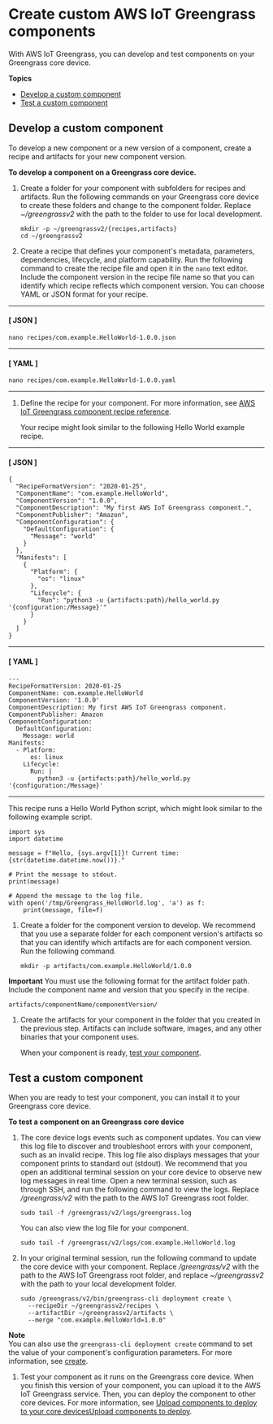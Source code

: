 # Create custom AWS IoT Greengrass components<a name="create-components"></a>

With AWS IoT Greengrass, you can develop and test components on your Greengrass core device\.

**Topics**
+ [Develop a custom component](#develop-component)
+ [Test a custom component](#test-component)

## Develop a custom component<a name="develop-component"></a>

To develop a new component or a new version of a component, create a recipe and artifacts for your new component version\.

**To develop a component on a Greengrass core device\.**

1. Create a folder for your component with subfolders for recipes and artifacts\. Run the following commands on your Greengrass core device to create these folders and change to the component folder\. Replace *\~/greengrassv2* with the path to the folder to use for local development\.

   ```
   mkdir -p ~/greengrassv2/{recipes,artifacts}
   cd ~/greengrassv2
   ```

1. Create a recipe that defines your component's metadata, parameters, dependencies, lifecycle, and platform capability\. Run the following command to create the recipe file and open it in the `nano` text editor\. Include the component version in the recipe file name so that you can identify which recipe reflects which component version\. You can choose YAML or JSON format for your recipe\.

------
#### [ JSON ]

   ```
   nano recipes/com.example.HelloWorld-1.0.0.json
   ```

------
#### [ YAML ]

   ```
   nano recipes/com.example.HelloWorld-1.0.0.yaml
   ```

------

1. Define the recipe for your component\. For more information, see [AWS IoT Greengrass component recipe reference](component-recipe-reference.md)\.

   Your recipe might look similar to the following Hello World example recipe\.

------
#### [ JSON ]

   ```
   {
     "RecipeFormatVersion": "2020-01-25",
     "ComponentName": "com.example.HelloWorld",
     "ComponentVersion": "1.0.0",
     "ComponentDescription": "My first AWS IoT Greengrass component.",
     "ComponentPublisher": "Amazon",
     "ComponentConfiguration": {
       "DefaultConfiguration": {
         "Message": "world"
       }
     },
     "Manifests": [
       {
         "Platform": {
           "os": "linux"
         },
         "Lifecycle": {
           "Run": "python3 -u {artifacts:path}/hello_world.py '{configuration:/Message}'"
         }
       }
     ]
   }
   ```

------
#### [ YAML ]

   ```
   ---
   RecipeFormatVersion: 2020-01-25
   ComponentName: com.example.HelloWorld
   ComponentVersion: '1.0.0'
   ComponentDescription: My first AWS IoT Greengrass component.
   ComponentPublisher: Amazon
   ComponentConfiguration:
     DefaultConfiguration:
       Message: world
   Manifests:
     - Platform:
         os: linux
       Lifecycle:
         Run: |
           python3 -u {artifacts:path}/hello_world.py '{configuration:/Message}'
   ```

------

   This recipe runs a Hello World Python script, which might look similar to the following example script\.

   ```
   import sys
   import datetime
   
   message = f"Hello, {sys.argv[1]}! Current time: {str(datetime.datetime.now())}."
   
   # Print the message to stdout.
   print(message)
   
   # Append the message to the log file.
   with open('/tmp/Greengrass_HelloWorld.log', 'a') as f:
       print(message, file=f)
   ```

1. Create a folder for the component version to develop\. We recommend that you use a separate folder for each component version's artifacts so that you can identify which artifacts are for each component version\. Run the following command\.

   ```
   mkdir -p artifacts/com.example.HelloWorld/1.0.0
   ```
**Important**  <a name="local-artifact-folder-name-requirements"></a>
You must use the following format for the artifact folder path\. Include the component name and version that you specify in the recipe\.  

   ```
   artifacts/componentName/componentVersion/
   ```

1. Create the artifacts for your component in the folder that you created in the previous step\. Artifacts can include software, images, and any other binaries that your component uses\.

   When your component is ready, [test your component](#test-component)\.

## Test a custom component<a name="test-component"></a>

When you are ready to test your component, you can install it to your Greengrass core device\.

**To test a component on an Greengrass core device**

1. The core device logs events such as component updates\. You can view this log file to discover and troubleshoot errors with your component, such as an invalid recipe\. This log file also displays messages that your component prints to standard out \(stdout\)\. We recommend that you open an additional terminal session on your core device to observe new log messages in real time\. Open a new terminal session, such as through SSH, and run the following command to view the logs\. Replace */greengrass/v2* with the path to the AWS IoT Greengrass root folder\.

   ```
   sudo tail -f /greengrass/v2/logs/greengrass.log
   ```

   You can also view the log file for your component\.

   ```
   sudo tail -f /greengrass/v2/logs/com.example.HelloWorld.log
   ```

1. In your original terminal session, run the following command to update the core device with your component\. Replace */greengrass/v2* with the path to the AWS IoT Greengrass root folder, and replace *\~/greengrassv2* with the path to your local development folder\.

   ```
   sudo /greengrass/v2/bin/greengrass-cli deployment create \
     --recipeDir ~/greengrassv2/recipes \
     --artifactDir ~/greengrassv2/artifacts \
     --merge "com.example.HelloWorld=1.0.0"
   ```
**Note**  
You can also use the `greengrass-cli deployment create` command to set the value of your component's configuration parameters\. For more information, see [create](gg-cli-deployment.md#deployment-create)\.

1. Test your component as it runs on the Greengrass core device\. When you finish this version of your component, you can upload it to the AWS IoT Greengrass service\. Then, you can deploy the component to other core devices\. For more information, see [Upload components to deploy to your core devicesUpload components to deploy](upload-components.md)\.